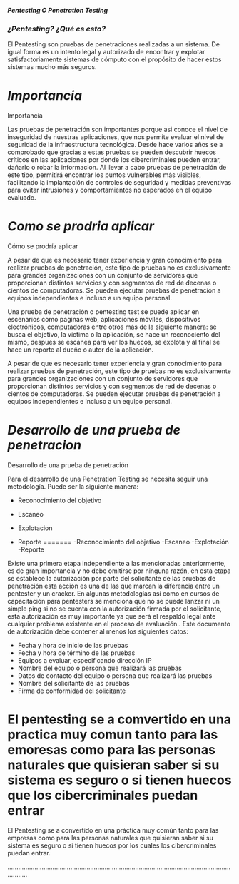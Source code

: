 
 _**Pentesting O Penetration Testing**_
### _**¿Pentesting?  ¿Qué es esto?**_

El Pentesting son pruebas de penetraciones realizadas a un sistema. De igual forma es un intento legal y autorizado de encontrar y explotar satisfactoriamente sistemas de cómputo con el propósito de hacer estos sistemas mucho más seguros. 	


_**Importancia**_ 
=======
Importancia 


Las pruebas de penetración son importantes porque asi conoce el nivel de inseguridad de nuestras aplicaciones, que nos permite evaluar el nivel de seguridad de la infraestructura tecnológica. Desde hace varios años se a comprobado que gracias a estas pruebas se pueden descubrir huecos críticos en las aplicaciones por donde los cibercriminales pueden entrar, dañarlo o robar la informacion.
Al llevar a cabo pruebas de penetración de este tipo, permitirá encontrar los puntos vulnerables más visibles, facilitando la implantación de controles de seguridad y medidas preventivas para evitar intrusiones y comportamientos no esperados en el equipo evaluado.



_**Como se prodria aplicar**_ 
=======
Cómo se prodría aplicar 

A pesar de que es necesario tener experiencia y gran conocimiento para realizar pruebas de penetración, este tipo de pruebas no es exclusivamente para grandes organizaciones con un conjunto de servidores que proporcionan distintos servicios y con segmentos de red de decenas o cientos de computadoras.
Se pueden ejecutar pruebas de penetración a equipos independientes e incluso a un equipo personal.


Una prueba de penetración o pentesting test se puede aplicar en escenarios como paginas web, aplicaciones móviles, dispositivos electrónicos, computadoras entre otros más de la siguiente manera: se busca el objetivo, la víctima o la aplicación, se hace un reconociento del mismo, después se escanea para ver los huecos, se explota y al final se hace un reporte al dueño o autor de la aplicación.

A pesar de que es necesario tener experiencia y gran conocimiento para realizar pruebas de penetración, este tipo de pruebas no es exclusivamente para grandes organizaciones con un conjunto de servidores que proporcionan distintos servicios y con segmentos de red de decenas o cientos de computadoras.
Se pueden ejecutar pruebas de penetración a equipos independientes e incluso a un equipo personal.



_**Desarrollo de una prueba de penetracion**_
=======
Desarrollo de una prueba de penetración


Para el desarrollo de una Penetration Testing se necesita seguir una metodología. Puede ser la siguiente manera:


* Reconocimiento del objetivo

* Escaneo

* Explotacion

* Reporte 
=======
-Reconocimiento del objetivo
-Escaneo
-Explotación
-Reporte 


Existe una primera etapa independiente a las mencionadas anteriormente, es de gran importancia y no debe omitirse por ninguna razón, en esta etapa se establece la autorización por parte del solicitante de las pruebas de penetración esta acción es una de las que marcan la diferencia entre un pentester y un cracker.
 En algunas metodologías así como en cursos de capacitación para pentesters se menciona que no se puede lanzar ni un simple ping si no se cuenta con la autorización firmada por el solicitante, esta autorización es muy importante ya que será el respaldo legal ante cualquier problema existente en el proceso de evaluación..
Este documento de autorización debe contener al menos los siguientes datos:

* Fecha y hora de inicio de las pruebas
* Fecha y hora de término de las pruebas
* Equipos a evaluar, especificando dirección IP
* Nombre del equipo o persona que realizará las pruebas 
* Datos de contacto del equipo o persona que realizará las pruebas
* Nombre del solicitante de las pruebas 
* Firma de conformidad del solicitante


 El pentesting se a comvertido en una practica muy comun tanto para las emoresas como para las personas naturales que quisieran saber si su sistema es seguro o si tienen huecos que los cibercriminales puedan entrar 
=======
El Pentesting se a convertido en una práctica muy común tanto para las empresas como para las personas naturales que quisieran saber si su sistema es seguro o si tienen huecos por los cuales los cibercriminales puedan entrar. 




.......................................................................................................................................
